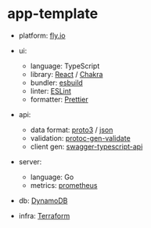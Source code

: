 # app-template

- platform: [fly.io](https://fly.io/)

- ui:

  - language: TypeScript
  - library: [React](https://react.dev/) / [Chakra](https://chakra-ui.com/)
  - bundler: [esbuild](https://esbuild.github.io/)
  - linter: [ESLint](https://eslint.org/docs/latest/)
  - formatter: [Prettier](https://prettier.io/)

- api:

  - data format: [proto3](https://protobuf.dev/programming-guides/proto3/) / [json](https://github.com/grpc-ecosystem/grpc-gateway)
  - validation: [protoc-gen-validate](https://github.com/bufbuild/protoc-gen-validate)
  - client gen: [swagger-typescript-api](https://www.npmjs.com/package/swagger-typescript-api)

- server:

  - language: Go
  - metrics: [prometheus](https://pkg.go.dev/github.com/prometheus/client_golang/prometheus)

- db: [DynamoDB](https://docs.aws.amazon.com/dynamodb/index.html)
- infra: [Terraform](https://developer.hashicorp.com/terraform/docs)

